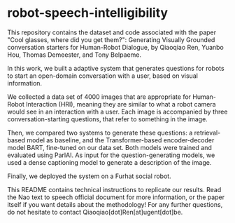 # robot-speech-intelligibility
This repository contains the dataset and code associated with the paper "Cool glasses, where did you get them?": Generating Visually Grounded conversation starters for Human-Robot Dialogue, by Qiaoqiao Ren, Yuanbo Hou, Thomas Demeester, and Tony Belpaeme.

In this work, we built a adaptive system that generates questions for robots to start an open-domain conversation with a user, based on visual information.

We collected a data set of 4000 images that are appropriate for Human-Robot Interaction (HRI), meaning they are similar to what a robot camera would see in an interaction with a user. Each image is accompanied by three conversation-starting questions, that refer to something in the image.

Then, we compared two systems to generate these questions: a retrieval-based model as baseline, and the Transformer-based encoder-decoder model BART, fine-tuned on our data set. Both models were trained and evaluated using ParlAI. As input for the question-generating models, we used a dense captioning model to generate a description of the image.

Finally, we deployed the system on a Furhat social robot.

This README contains technical instructions to replicate our results. Read the Nao text to speech official document for more information, or the paper itself if you want details about the methodology! For any further questions, do not hesitate to contact Qiaoqiao[dot]Ren[at]ugent[dot]be.

